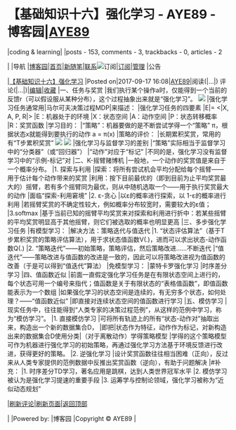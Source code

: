 
# 【基础知识十六】强化学习 - AYE89 - 博客园|[AYE89](https://www.cnblogs.com/eniac1946/)
|coding & learning|
|posts - 153, comments - 3, trackbacks - 0, articles - 2

|
|导航
|[博客园](https://www.cnblogs.com/)|[首页](https://www.cnblogs.com/eniac1946/)|[新随笔](https://i.cnblogs.com/EditPosts.aspx?opt=1)|[联系](https://msg.cnblogs.com/send/AYE89)![订阅](//www.cnblogs.com/images/xml.gif)|[订阅](https://www.cnblogs.com/eniac1946/rss)|[管理](https://i.cnblogs.com/)
|公告


|[【基础知识十六】强化学习](https://www.cnblogs.com/eniac1946/p/7535922.html)
|Posted on|2017-09-17 16:08|[AYE89](https://www.cnblogs.com/eniac1946/)|阅读(|...|) 评论(|...|)|[编辑](https://i.cnblogs.com/EditPosts.aspx?postid=7535922)|[收藏](#)
|一、任务与奖赏
|我们执行某个操作a时，仅能得到一个当前的反馈r（可以假设服从某种分布），这个过程抽象出来就是“强化学习”。
![](https://images2017.cnblogs.com/blog/1181483/201709/1181483-20170917144650375-690816272.png)
|强化学习任务通常用|马尔可夫决策过程MDP|来描述：
|强化学习任务的四要素
|E|= <|X, A, P, R|>
|E：机器处于的环境
|X：状态空间
|A：动作空间
|P：状态转移概率
|R：奖赏函数
|学习目的：
|“策略”：机器要做的是不断尝试学得一个“策略” π，根据状态x就能得到要执行的动作 a = π(x)
|策略的评价：
|长期累积奖赏，常用的有“T步累积奖赏”
![](https://images2017.cnblogs.com/blog/1181483/201709/1181483-20170917150126485-662616614.png)
![](https://images2017.cnblogs.com/blog/1181483/201709/1181483-20170917150143657-651423131.png)
|强化学习与监督学习的差别
|“策略”实际相当于监督学习中的“分类器”（或“回归器”）
|“动作”对应于“标记”
|不同的是，强化学习没有监督学习中的“示例-标记”对
|二、K-摇臂赌博机
|一般地，一个动作的奖赏值是来自于一个概率分布。
|1. 探索与利用
|探索：将所有尝试机会平均分配给每个摇臂——用于估计每个动作带来的奖赏
|利用：按下目前最优的（即到目前为止平均奖赏最大的）摇臂，若有多个摇臂同为最优，则从中随机选取一个——用于执行奖赏最大的动作
|面临“探索-利用窘境”
|2. ε-贪心
|以ε的概率进行探索，以 1-ε的概率进行利用
|若摇臂奖赏的不确定性较大，例如概率分布较宽时，需要较大的ε值；
|3.softmax
|基于当前已知的摇臂平均奖赏来对探索和利用进行折中：若某些摇臂的平均奖赏明显高于其他摇臂，则它们被选取的概率也明显更高
|三、多步强化学习任务
|有模型学习：
|解决方法：策略迭代与值迭代
|1. “状态评估算法”（基于T步累积奖赏的策略评估算法），用于求状态值函数V(.)，进而可以求出状态-动作函数Q(.)
|2. “策略迭代”——初始策略，策略评估，然后策略改进……不断迭代
|“值迭代”——策略改进与值函数的改进是一致的，因此可以将策略改进视为值函数的改善（于是可以得到“值迭代”算法）
|免模型学习：
|蒙特卡罗强化学习
|时序差分学习
|四、值函数近似
|前面一直假定强化学习任务是在有限状态空间上进行的，每个状态可用一个编号来指代；值函数是关于有限状态的“表格值函数”，即值函数能表示为一个数组
|如果强化学习的状态空间是连续的，有无穷多个状态，如何处理？——“值函数近似”
|即直接对连续状态空间的值函数进行学习
|五、模仿学习
|现实任务中，往往能得到“人类专家的决策过程范例”，从这样的范例中学习，称为“模仿学习”。
|1. 直接模仿学习
|可将所有轨迹上的所有“状态-动作对”抽取出来，构造出一个新的数据集合D，
|即把|状态作为特征，动作作为标记，对新构造出来的数据集合D使用分类|（对于离散动作）学得策略模型
|学得的这个策略模型可作为机器进行强化学习的初始策略，再通过强化学习方法基于环境反馈进行改进，获得更好的策略。
|2. 逆强化学习
|设计奖赏函数往往相当困难（正向），反过来从人类专家提供的范例数据中反推出奖赏函数（逆向），有助于问题解决
|\#补充：
|1. 时序差分TD学习，著名应用是跳棋，达到人类世界冠军水平
|2. 模仿学习被认为是强化学习提速的重要手段
|3. 运筹学与控制论领域，强化学习被称为“近似动态规划”







|[刷新评论](javascript:void(0);)|[刷新页面](#)|[返回顶部](#top)






|
|Powered by:
|博客园
|Copyright © AYE89
|
